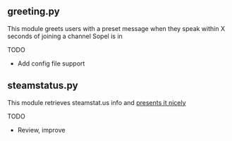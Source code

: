 ## greeting.py ##
This module greets users with a preset message when they speak within X seconds of joining a channel Sopel is in

TODO
* Add config file support

## steamstatus.py ##
This module retrieves steamstat.us info and [presents it nicely](https://imgur.com/a/TKnsRLM)

TODO
* Review, improve
